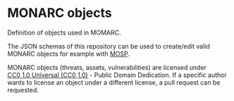 # MONARC objects

Definition of objects used in MOMARC.  


The JSON schemas of this repository can be used
to create/edit valid MONARC objects for example with
[MOSP](https://github.com/CASES-LU/MOSP).


MONARC objects (threats, assets, vulnerabilities) are licensed under    
[CC0 1.0 Universal (CC0 1.0)](https://creativecommons.org/publicdomain/zero/1.0/) - Public Domain Dedication.
If a specific author wants to license an object under a different license,
a pull request can be requested.
